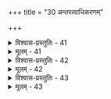 +++
title = "30 अन्तरत्वाधिकरणम्"

+++

<details><summary>विश्वास-प्रस्तुतिः - 41</summary>

41. सूत्रस्वारस्यलाभात् प्रथममसुभृतः पूर्वपक्षे निवेशः  
सिद्धान्ते ब्रह्मणश्चेत्यधिकरणगतिस्तोकशङ्कापनुत्त्यै ।  
साक्षाद्ब्रह्मेति वाक्यद्वयमवमृशतामन्यशङ्कैव न स्या-  
दित्यालोच्याथ भाष्ये परविषयतया पूर्वपक्षोऽप्युपात्तः ॥
</details>

<details><summary>मूलम् - 41</summary>

41. सूत्रस्वारस्यलाभात् प्रथममसुभृतः पूर्वपक्षे निवेशः  
सिद्धान्ते ब्रह्मणश्चेत्यधिकरणगतिस्तोकशङ्कापनुत्त्यै ।  
साक्षाद्ब्रह्मेति वाक्यद्वयमवमृशतामन्यशङ्कैव न स्या-  
दित्यालोच्याथ भाष्ये परविषयतया पूर्वपक्षोऽप्युपात्तः ॥
</details>


<details><summary>विश्वास-प्रस्तुतिः - 42</summary>

42. यत्साक्षादित्यमुष्मिञ्छ्रुतिशिरसि परं ब्रह्म वेद्यं यदेवे-  
त्येतस्मिंश्चास्त्वथापि प्रतिवचनभिदा तत्र रूपं भिनत्ति ।  
विद्याभित् प्रष्टृभेदोऽप्ययमिति यदि नानूद्य भूयोऽनुयोगात्  
पश्चादुक्तश्च दोषात्यय इह न भिदां सौति साधारणत्वात् ॥
</details>

<details><summary>मूलम् - 42</summary>

42. यत्साक्षादित्यमुष्मिञ्छ्रुतिशिरसि परं ब्रह्म वेद्यं यदेवे-  
त्येतस्मिंश्चास्त्वथापि प्रतिवचनभिदा तत्र रूपं भिनत्ति ।  
विद्याभित् प्रष्टृभेदोऽप्ययमिति यदि नानूद्य भूयोऽनुयोगात्  
पश्चादुक्तश्च दोषात्यय इह न भिदां सौति साधारणत्वात् ॥
</details>


<details><summary>विश्वास-प्रस्तुतिः - 43</summary>

43. सद्विद्यायां यथा हि प्रतिवचनभिदा प्रश्नभेदानुसारात्  
विद्यैकत्वे विशेष्यं प्रकटयति परां देवतामेवमत्र ।  
तेनोषस्तः कहोलश्रुतमपि स च तत्संश्रुतं सङ्कलय्य  
ध्यायेतां ब्रह्म सर्वान्तरमिति फलवत्तत्र सब्रह्मचर्यम् ॥
</details>

<details><summary>मूलम् - 43</summary>

43. सद्विद्यायां यथा हि प्रतिवचनभिदा प्रश्नभेदानुसारात्  
विद्यैकत्वे विशेष्यं प्रकटयति परां देवतामेवमत्र ।  
तेनोषस्तः कहोलश्रुतमपि स च तत्संश्रुतं सङ्कलय्य  
ध्यायेतां ब्रह्म सर्वान्तरमिति फलवत्तत्र सब्रह्मचर्यम् ॥
</details>